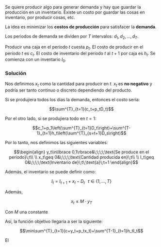 
Se quiere producir algo para generar demanda y hay que guardar la producción en un inventario. Existe un costo por guardar las cosas en inventario, por producir cosas, etc. 

La idea es minimizar los **costos de producción** para satisfacer la **demanda**.

Los periodos de demanda se dividen por $T$ intervalos: $d_1,d_2,\dots, d_T$. 

Producir una caja en el periodo $t$ cuesta $p_t$. El costo de producir en el período $t$ es $c_t$. El costo de inventario del periodo $t$ al $t+1$ por caja es $h_t$. Se comienza con un inventario $I_0$. 

### Solución 

Nos definimos $x_t$ como la cantidad para producir en $t$. $x_t$ es **no negativo** y podría ser tanto continuo o discreto dependiendo del producto. 

Si se produjiera todos los dias la demanda, entonces el costo sería: 

$$\sum^{T}_{t=1}(c_t+p_tD_t)$$

Por el otro lado, si se produjiera todo en $t=1$: 

$$c_1+p_1\left(\sum^{T}_{t=1}D_t\right)+\sum^{T-1}_{t=1}h_t\left(\sum^{T}_{s=t+1}D_s\right)$$

Por lo tanto, nos definimos las siguientes variables: 

$$\begin{align}
y_t\in\lbrace 0,1\rbrace&\;\;\;\;\text{Se produce en el período}\;t\\  \\
x_t\geq 0&\;\;\;\;\text{Cantidad producida en}\;t\\  \\
I_t\geq 0&\;\;\;\;\text{Inventario de}\;t\;\text{a}\;t+1
\end{align}$$

Además, el inventario se puede definir como: 

$$I_t=I_{t+1}+x_t-D_t\;\;\;t\in\lbrace 1,\dots, T\rbrace$$

Además, 

$$x_t\leq M\cdot y_T$$

Con $M$ una constante  

Así, la función objetivo llegaría a ser la siguiente: 

$$\min\sum^{T}_{t=1}(c+y_t+p_tx_t)+\sum^{T-1}_{t=1}h_tI_t$$

El 
